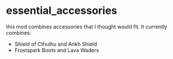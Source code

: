 # essential_accessories
this mod combines accessories that I thought would fit.
It currently combines:
- Shield of Cthulhu and Ankh Shield
- Frostspark Boots and Lava Waders
